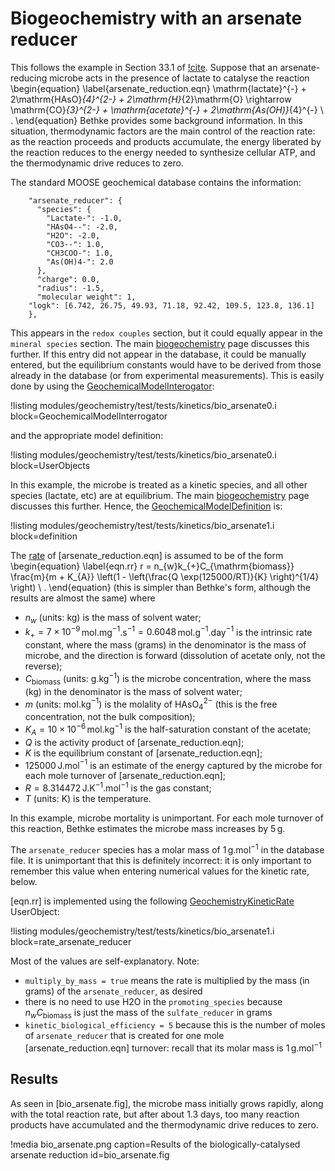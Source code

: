 # Biogeochemistry with an arsenate reducer

This follows the example in Section 33.1 of [!cite](bethke_2007).  Suppose that an arsenate-reducing microbe acts in the presence of lactate to catalyse the reaction
\begin{equation}
\label{arsenate_reduction.eqn}
\mathrm{lactate}^{-} + 2\mathrm{HAsO}_{4}^{2-} + 2\mathrm{H}_{2}\mathrm{O} \rightarrow \mathrm{CO}_{3}^{2-} + \mathrm{acetate}^{-} + 2\mathrm{As(OH)}_{4}^{-} \ .
\end{equation}
Bethke provides some background information.  In this situation, thermodynamic factors are the main control of the reaction rate: as the reaction proceeds and products accumulate, the energy liberated by the reaction reduces to the energy needed to synthesize cellular ATP, and the thermodynamic drive reduces to zero.

The standard MOOSE geochemical database contains the information:

```
    "arsenate_reducer": {
      "species": {
        "Lactate-": -1.0,
        "HAsO4--": -2.0,
        "H2O": -2.0,
        "CO3--": 1.0,
        "CH3COO-": 1.0,
        "As(OH)4-": 2.0
      },
      "charge": 0.0,
      "radius": -1.5,
      "molecular weight": 1,
	"logk": [6.742, 26.75, 49.93, 71.18, 92.42, 109.5, 123.8, 136.1]
    },
```

This appears in the `redox couples` section, but it could equally appear in the `mineral species` section.  The main [biogeochemistry](theory/biogeochemistry.md) page discusses this further.  If this entry did not appear in the database, it could be manually entered, but the equilibrium constants would have to be derived from those already in the database (or from experimental measurements).  This is easily done by using the [GeochemicalModelInterogator](GeochemicalModelInterrogator.md):

!listing modules/geochemistry/test/tests/kinetics/bio_arsenate0.i block=GeochemicalModelInterrogator

and the appropriate model definition:

!listing modules/geochemistry/test/tests/kinetics/bio_arsenate0.i block=UserObjects

In this example, the microbe is treated as a kinetic species, and all other species (lactate, etc) are at equilibrium.  The main [biogeochemistry](theory/biogeochemistry.md) page discusses this further.  Hence, the [GeochemicalModelDefinition](GeochemicalModelDefinition.md) is:

!listing modules/geochemistry/test/tests/kinetics/bio_arsenate1.i block=definition

The [rate](GeochemistryKineticRate.md) of [arsenate_reduction.eqn] is assumed to be of the form
\begin{equation}
\label{eqn.rr}
r = n_{w}k_{+}C_{\mathrm{biomass}} \frac{m}{m + K_{A}} \left(1 - \left(\frac{Q \exp(125000/RT)}{K} \right)^{1/4} \right) \ .
\end{equation}
(this is simpler than Bethke's form, although the results are almost the same) where

- $n_{w}$ (units: kg) is the mass of solvent water;
- $k_{+} = 7\times 10^{-9}\,$mol.mg$^{-1}$.s$^{-1} = 0.6048\,$mol.g$^{-1}$.day$^{-1}$ is the intrinsic rate constant, where the mass (grams) in the denominator is the mass of microbe, and the direction is forward (dissolution of acetate only, not the reverse);
- $C_{\mathrm{biomass}}$ (units: g.kg$^{-1}$) is the microbe concentration, where the mass (kg) in the denominator is the mass of solvent water;
- $m$ (units: mol.kg$^{-1}$) is the molality of HAsO$_{4}^{2-}$ (this is the free concentration, not the bulk composition);
- $K_{A} = 10\times 10^{-6}\,$mol.kg$^{-1}$ is the half-saturation constant of the acetate;
- $Q$ is the activity product of [arsenate_reduction.eqn];
- $K$ is the equilibrium constant of [arsenate_reduction.eqn];
- $125000\,$J.mol$^{-1}$ is an estimate of the energy captured by the microbe for each mole turnover of [arsenate_reduction.eqn];
- $R=8.314472\,$J.K$^{-1}$.mol$^{-1}$ is the gas constant;
- $T$ (units: K) is the temperature.

In this example, microbe mortality is unimportant.  For each mole turnover of this reaction, Bethke estimates the microbe mass increases by $5\,$g.

The `arsenate_reducer` species has a molar mass of $1\,$g.mol$^{-1}$ in the database file.  It is unimportant that this is definitely incorrect: it is only important to remember this value when entering numerical values for the kinetic rate, below.

[eqn.rr] is implemented using the following [GeochemistryKineticRate](GeochemistryKineticRate.md) UserObject:

!listing modules/geochemistry/test/tests/kinetics/bio_arsenate1.i block=rate_arsenate_reducer

Most of the values are self-explanatory.  Note:

- `multiply_by_mass = true` means the rate is multiplied by the mass (in grams) of the `arsenate_reducer`, as desired
- there is no need to use H2O in the `promoting_species` because $n_{w}C_{\mathrm{biomass}}$ is just the mass of the `sulfate_reducer` in grams
- `kinetic_biological_efficiency = 5` because this is the number of moles of `arsenate_reducer` that is created for one mole [arsenate_reduction.eqn] turnover: recall that its molar mass is $1\,$g.mol$^{-1}$


## Results

As seen in [bio_arsenate.fig], the microbe mass initially grows rapidly, along with the total reaction rate, but after about 1.3 days, too many reaction products have accumulated and the thermodynamic drive reduces to zero.

!media bio_arsenate.png caption=Results of the biologically-catalysed arsenate reduction  id=bio_arsenate.fig








